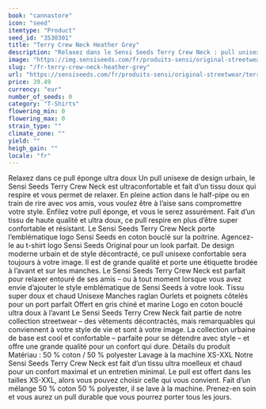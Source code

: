 ```yaml
---
book: "cannastore"
icon: "seed"
itemtype: "Product"
seed_id: "3530301"
title: "Terry Crew Neck Heather Grey"
description: "Relaxez dans le Sensi Seeds Terry Crew Neck : pull unisexe super doux au design urbain pour un confort suprême. Achetez-le en ligne !"
image: "https://img.sensiseeds.com/fr/produits-sensi/original-streetwear/terry-crew-neck-heather-grey-image.png"
slug: "/fr-terry-crew-neck-heather-grey"
url: "https://sensiseeds.com/fr/produits-sensi/original-streetwear/terry-crew-neck-heather-grey?a_aid=cannastore"
price: 39.49
currency: "eur"
number_of_seeds: 0
category: "T-Shirts"
flowering_min: 0
flowering_max: 0
strain_type: ""
climate_zone: ""
yield: ""
heigh_gain: ""
locale: "fr"
---
```

Relaxez dans ce pull éponge ultra doux Un pull unisexe de design urbain, le Sensi Seeds Terry Crew Neck est ultraconfortable et fait d’un tissu doux qui respire et vous permet de relaxer. En pleine action dans le half-pipe ou en train de rire avec vos amis, vous voulez être à l’aise sans compromettre votre style. Enfilez votre pull éponge, et vous le serez assurément. Fait d’un tissu de haute qualité et ultra doux, ce pull respire en plus d’être super confortable et résistant. Le Sensi Seeds Terry Crew Neck porte l’emblématique logo Sensi Seeds en coton bouclé sur la poitrine. Agencez-le au t-shirt logo Sensi Seeds Original pour un look parfait. De design moderne urbain et de style décontracté, ce pull unisexe confortable sera toujours à votre image. Il est de grande qualité et porte une étiquette brodée à l’avant et sur les manches. Le Sensi Seeds Terry Crew Neck est parfait pour relaxer entouré de ses amis – ou à tout moment lorsque vous avez envie d’ajouter le style emblématique de Sensi Seeds à votre look. Tissu super doux et chaud Unisexe Manches raglan Ourlets et poignets côtelés pour un port parfait Offert en gris chiné et marine Logo en coton bouclé ultra doux à l’avant Le Sensi Seeds Terry Crew Neck fait partie de notre collection streetwear – des vêtements décontractés, mais remarquables qui conviennent à votre style de vie et sont à votre image. La collection urbaine de base est cool et confortable – parfaite pour se détendre avec style – et offre une grande qualité pour un confort qui dure. Détails du produit Matériau : 50 % coton / 50 % polyester Lavage à la machine XS-XXL Notre Sensi Seeds Terry Crew Neck est fait d’un tissu ultra moelleux et chaud pour un confort maximal et un entretien minimal. Le pull est offert dans les tailles XS-XXL, alors vous pouvez choisir celle qui vous convient. Fait d’un mélange 50 % coton 50 % polyester, il se lave à la machine. Prenez-en soin et vous aurez un pull durable que vous pourrez porter tous les jours.
